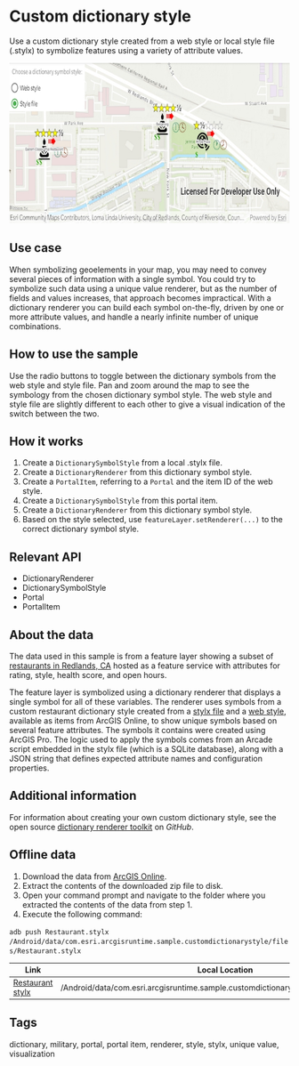 # Custom dictionary style

Use a custom dictionary style created from a web style or local style file (.stylx) to symbolize features using a variety of attribute values.

![Image of custom dictionary style](custom-dictionary-style.png)

## Use case

When symbolizing geoelements in your map, you may need to convey several pieces of information with a single symbol. You could try to symbolize such data using a unique value renderer, but as the number of fields and values increases, that approach becomes impractical. With a dictionary renderer you can build each symbol on-the-fly, driven by one or more attribute values, and handle a nearly infinite number of unique combinations.

## How to use the sample

Use the radio buttons to toggle between the dictionary symbols from the web style and style file. Pan and zoom around the map to see the symbology from the chosen dictionary symbol style. The web style and style file are slightly different to each other to give a visual indication of the switch between the two.

## How it works

1. Create a `DictionarySymbolStyle` from a local .stylx file.
2. Create a `DictionaryRenderer` from this dictionary symbol style.
3. Create a `PortalItem`, referring to a `Portal` and the item ID of the web style.
4. Create a `DictionarySymbolStyle` from this portal item.
5. Create a `DictionaryRenderer` from this dictionary symbol style.
6. Based on the style selected, use `featureLayer.setRenderer(...)` to the correct dictionary symbol style.

## Relevant API

* DictionaryRenderer
* DictionarySymbolStyle
* Portal
* PortalItem

## About the data

The data used in this sample is from a feature layer showing a subset of [restaurants in Redlands, CA](https://services2.arcgis.com/ZQgQTuoyBrtmoGdP/arcgis/rest/services/Redlands_Restaurants/FeatureServer) hosted as a feature service with attributes for rating, style, health score, and open hours.

The feature layer is symbolized using a dictionary renderer that displays a single symbol for all of these variables. The renderer uses symbols from a custom restaurant dictionary style created from a [stylx file](https://arcgis.com/home/item.html?id=751138a2e0844e06853522d54103222a) and a [web style](https://arcgis.com/home/item.html?id=adee951477014ec68d7cf0ea0579c800), available as items from ArcGIS Online, to show unique symbols based on several feature attributes. The symbols it contains were created using ArcGIS Pro. The logic used to apply the symbols comes from an Arcade script embedded in the stylx file (which is a SQLite database), along with a JSON string that defines expected attribute names and configuration properties.

## Additional information

For information about creating your own custom dictionary style, see the open source [dictionary renderer toolkit](https://esriurl.com/DictionaryToolkit) on *GitHub*.

## Offline data

1. Download the data from [ArcGIS Online](https://arcgisruntime.maps.arcgis.com/home/item.html?id=751138a2e0844e06853522d54103222a).
1. Extract the contents of the downloaded zip file to disk.
1. Open your command prompt and navigate to the folder where you extracted the contents of the data from step 1.
1. Execute the following command:

`adb push Restaurant.stylx /Android/data/com.esri.arcgisruntime.sample.customdictionarystyle/files/Restaurant.stylx`

Link | Local Location
---------|-------|
|[Restaurant stylx](https://arcgisruntime.maps.arcgis.com/home/item.html?id=751138a2e0844e06853522d54103222a)| /Android/data/com.esri.arcgisruntime.sample.customdictionarystyle/files/Restaurant.stylx |

## Tags

dictionary, military, portal, portal item, renderer, style, stylx, unique value, visualization
